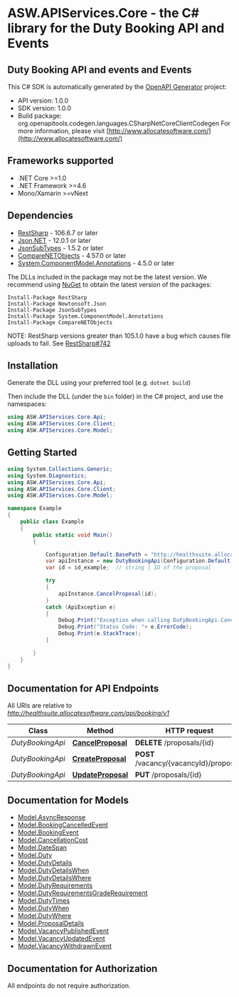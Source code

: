 # ASW.APIServices.Core - the C# library for the Duty Booking API and Events

## Duty Booking API and events and Events 

This C# SDK is automatically generated by the [OpenAPI Generator](https://openapi-generator.tech) project:

- API version: 1.0.0
- SDK version: 1.0.0
- Build package: org.openapitools.codegen.languages.CSharpNetCoreClientCodegen
    For more information, please visit [http://www.allocatesoftware.com/](http://www.allocatesoftware.com/)

<a name="frameworks-supported"></a>
## Frameworks supported
- .NET Core >=1.0
- .NET Framework >=4.6
- Mono/Xamarin >=vNext

<a name="dependencies"></a>
## Dependencies

- [RestSharp](https://www.nuget.org/packages/RestSharp) - 106.6.7 or later
- [Json.NET](https://www.nuget.org/packages/Newtonsoft.Json/) - 12.0.1 or later
- [JsonSubTypes](https://www.nuget.org/packages/JsonSubTypes/) - 1.5.2 or later
- [CompareNETObjects](https://www.nuget.org/packages/CompareNETObjects) - 4.57.0 or later
- [System.ComponentModel.Annotations](https://www.nuget.org/packages/System.ComponentModel.Annotations) - 4.5.0 or later

The DLLs included in the package may not be the latest version. We recommend using [NuGet](https://docs.nuget.org/consume/installing-nuget) to obtain the latest version of the packages:
```
Install-Package RestSharp
Install-Package Newtonsoft.Json
Install-Package JsonSubTypes
Install-Package System.ComponentModel.Annotations
Install-Package CompareNETObjects
```

NOTE: RestSharp versions greater than 105.1.0 have a bug which causes file uploads to fail. See [RestSharp#742](https://github.com/restsharp/RestSharp/issues/742)

<a name="installation"></a>
## Installation
Generate the DLL using your preferred tool (e.g. `dotnet build`)

Then include the DLL (under the `bin` folder) in the C# project, and use the namespaces:
```csharp
using ASW.APIServices.Core.Api;
using ASW.APIServices.Core.Client;
using ASW.APIServices.Core.Model;
```
<a name="getting-started"></a>
## Getting Started

```csharp
using System.Collections.Generic;
using System.Diagnostics;
using ASW.APIServices.Core.Api;
using ASW.APIServices.Core.Client;
using ASW.APIServices.Core.Model;

namespace Example
{
    public class Example
    {
        public static void Main()
        {

            Configuration.Default.BasePath = "http://healthsuite.allocatesoftware.com/api/booking/v1";
            var apiInstance = new DutyBookingApi(Configuration.Default);
            var id = id_example;  // string | ID of the proposal

            try
            {
                apiInstance.CancelProposal(id);
            }
            catch (ApiException e)
            {
                Debug.Print("Exception when calling DutyBookingApi.CancelProposal: " + e.Message );
                Debug.Print("Status Code: "+ e.ErrorCode);
                Debug.Print(e.StackTrace);
            }

        }
    }
}
```

<a name="documentation-for-api-endpoints"></a>
## Documentation for API Endpoints

All URIs are relative to *http://healthsuite.allocatesoftware.com/api/booking/v1*

Class | Method | HTTP request | Description
------------ | ------------- | ------------- | -------------
*DutyBookingApi* | [**CancelProposal**](docs/DutyBookingApi.md#cancelproposal) | **DELETE** /proposals/{id} | 
*DutyBookingApi* | [**CreateProposal**](docs/DutyBookingApi.md#createproposal) | **POST** /vacancy/{vacancyId}/proposals | 
*DutyBookingApi* | [**UpdateProposal**](docs/DutyBookingApi.md#updateproposal) | **PUT** /proposals/{id} | 


<a name="documentation-for-models"></a>
## Documentation for Models

 - [Model.AsyncResponse](docs/AsyncResponse.md)
 - [Model.BookingCancelledEvent](docs/BookingCancelledEvent.md)
 - [Model.BookingEvent](docs/BookingEvent.md)
 - [Model.CancellationCost](docs/CancellationCost.md)
 - [Model.DateSpan](docs/DateSpan.md)
 - [Model.Duty](docs/Duty.md)
 - [Model.DutyDetails](docs/DutyDetails.md)
 - [Model.DutyDetailsWhen](docs/DutyDetailsWhen.md)
 - [Model.DutyDetailsWhere](docs/DutyDetailsWhere.md)
 - [Model.DutyRequirements](docs/DutyRequirements.md)
 - [Model.DutyRequirementsGradeRequirement](docs/DutyRequirementsGradeRequirement.md)
 - [Model.DutyTimes](docs/DutyTimes.md)
 - [Model.DutyWhen](docs/DutyWhen.md)
 - [Model.DutyWhere](docs/DutyWhere.md)
 - [Model.ProposalDetails](docs/ProposalDetails.md)
 - [Model.VacancyPublishedEvent](docs/VacancyPublishedEvent.md)
 - [Model.VacancyUpdatedEvent](docs/VacancyUpdatedEvent.md)
 - [Model.VacancyWithdrawnEvent](docs/VacancyWithdrawnEvent.md)


<a name="documentation-for-authorization"></a>
## Documentation for Authorization

All endpoints do not require authorization.
